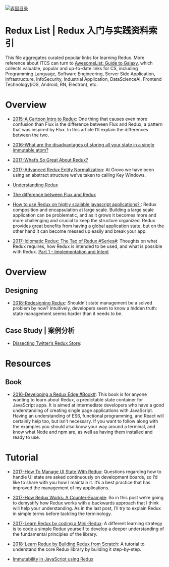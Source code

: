 [![返回目录](https://user-images.githubusercontent.com/5803001/38079637-ff0abcf0-3371-11e8-9b76-ad651620afc7.jpg)](https://github.com/wx-chevalier/Awesome-Lists)

# Redux List | Redux 入门与实践资料索引

This file aggregates curated popular links for learning Redux. More reference about ITCS can turn to [AwesomeList: Guide to Galaxy](https://github.com/wx-chevalier/Awesome-Lists), which collects valuable, popular and up-to-date links for CS, including Programming Language, Software Engineering, Server Side Application, Infrastructure, InfoSecurity, Industrial Application, DataScienceAI, Frontend Technology(iOS, Android, RN, Electron), etc.

# Overview

- [2015-A Cartoon Intro to Redux](https://code-cartoons.com/a-cartoon-intro-to-redux-3afb775501a6#.2ejvlos6s): One thing that causes even more confusion than Flux is the difference between Flux and Redux, a pattern that was inspired by Flux. In this article I’ll explain the differences between the two.

- [2016-What are the disadvantages of storing all your state in a single immutable atom?](https://github.com/reduxjs/redux/issues/1385)

- [2017-What’s So Great About Redux?](https://medium.freecodecamp.org/whats-so-great-about-redux-ac16f1cc0f8b)

- [2017-Advanced Redux Entity Normalization](https://parg.co/bht): At Grovo we have been using an abstract structure we’ve taken to calling Key Windows.

- [Understanding Redux](https://medium.com/front-end-hacking/understanding-redux-69798b1f8469#.l6u9zaavw)

- [The difference between Flux and Redux](https://edgecoders.com/the-difference-between-flux-and-redux-71d31b118c1#.m1ho9k2jt)

- [How to use Redux on highly scalable javascript applications? ](http://6me.us/zue4re): Redux composition and encapsulation at large scale. Building a large scale application can be problematic, and as it grows it becomes more and more challenging and crucial to keep the structure organized. Redux provides great benefits from having a global application state, but on the other hand it can become messed up easily and break your app.

- [2017-Idiomatic Redux: The Tao of Redux #Series#](http://blog.isquaredsoftware.com/2017/05/idiomatic-redux-tao-of-redux-part-1/): Thoughts on what Redux requires, how Redux is intended to be used, and what is possible with Redux. [Part 1 - Implementation and Intent](http://blog.isquaredsoftware.com/2017/05/idiomatic-redux-tao-of-redux-part-1/)

# Overview

## Designing

- [2018-Redesigning Redux](https://hackernoon.com/redesigning-redux-b2baee8b8a38): Shouldn’t state management be a solved problem by now? Intuitively, developers seem to know a hidden truth: state management seems harder than it needs to be.

## Case Study | 案例分析

- [Dissecting Twitter’s Redux Store](https://medium.com/statuscode/dissecting-twitters-redux-store-d7280b62c6b1#.wu5trgupx):

# Resources

## Book

- [2016-Developing a Redux Edge #Book#](https://parg.co/b4L): This book is for anyone wanting to learn about Redux, a predictable state container for JavaScript apps. It is aimed at intermediate developers who have a good understanding of creating single page applications with JavaScript. Having an understanding of ES6, functional programming, and React will certainly help too, but isn’t necessary. If you want to follow along with the examples you should also know your way around a terminal, and know what Node and npm are, as well as having them installed and ready to use.

# Tutorial

- [2017-How To Manage UI State With Redux](https://codeburst.io/how-to-manage-ui-state-with-redux-24deb6cf0d57): Questions regarding how to handle UI state are asked continuously on development boards, so I’d like to share with you how I maintain it. It’s a best practice that has improved the management of my applications.

- [2017-How Redux Works: A Counter-Example](https://daveceddia.com/how-does-redux-work/): So in this post we’re going to demystify how Redux works with a backwards approach that I think will help your understanding. As in the last post, I’ll try to explain Redux in simple terms before tackling the terminology.

- [2017-Learn Redux by coding a Mini-Redux](http://blog.jakoblind.no/2017/03/13/learn-redux-by-coding-a-mini-redux/): A different learning strategy is to code a simple Redux yourself to develop a deeper understanding of the fundamental principles of the library.

- [2018-Learn Redux by Building Redux from Scratch](https://parg.co/Uah): A tutorial to understand the core Redux library by building it step-by-step.

- [Immutability in JavaScript using Redux](https://www.toptal.com/javascript/immutability-in-javascript-using-redux)

